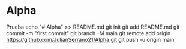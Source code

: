 # Alpha
Prueba
echo "# Alpha" >> README.md
git init
git add README.md
git commit -m "first commit"
git branch -M main
git remote add origin https://github.com/JulianSerrano21/Alpha.git
git push -u origin main
